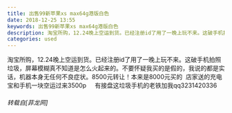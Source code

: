 ```yaml
---
title: 出售99新苹果xs max64g港版白色
date: 2018-12-25 13:55
keywords: 出售99新苹果xs max64g港版白色
description: 淘宝所购，12.24晚上空运到货。已经注册id了用了一晚上玩不来。这破手机拍照垃圾，屏幕模糊真不知道是怎么火起来的。不要怀疑我买的是假的，我说的都是实话，机器本身无任何不良症状。8500元转让！本来是8000元买的  店家送的充电宝和手机一块空运过来3500p     有接盘这垃圾手机的老铁加我qq3231420336
categories: used
---
```

<td class="t_f" id="postmessage_2555084">

淘宝所购，12.24晚上空运到货。已经注册id了用了一晚上玩不来。这破手机拍照垃圾，屏幕模糊真不知道是怎么火起来的。不要怀疑我买的是假的，我说的都是实话，机器本身无任何不良症状。8500元转让！本来是8000元买的  店家送的充电宝和手机一块空运过来3500p     有接盘这垃圾手机的老铁加我qq3231420336</td>
###### 转载自[菲龙网]